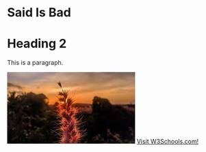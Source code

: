 <!DOCTYPE html>
<html>
<title>HTML Tutorial</title>
<body>

<h1>Said Is Bad</h1>
  <h1>Heading 2</h2>

<p>This is a paragraph.</p>
  
<img src="flower.jpeg" alt="Flower">

</body>
<a href="https://www.w3schools.com/">Visit W3Schools.com!</a>
</html>
